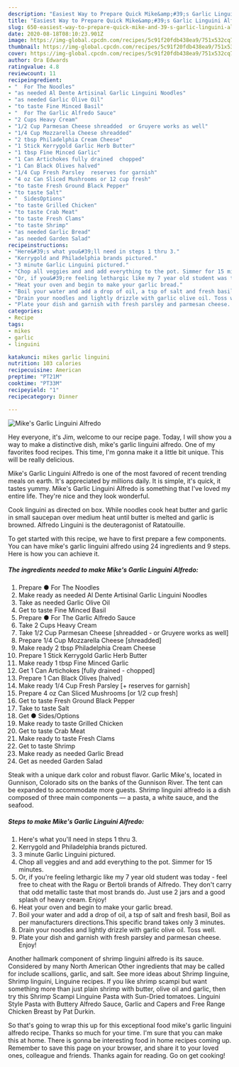 ```yaml
---
description: "Easiest Way to Prepare Quick Mike&amp;#39;s Garlic Linguini Alfredo"
title: "Easiest Way to Prepare Quick Mike&amp;#39;s Garlic Linguini Alfredo"
slug: 650-easiest-way-to-prepare-quick-mike-and-39-s-garlic-linguini-alfredo
date: 2020-08-18T08:10:23.901Z
image: https://img-global.cpcdn.com/recipes/5c91f20fdb438ea9/751x532cq70/mikes-garlic-linguini-alfredo-recipe-main-photo.jpg
thumbnail: https://img-global.cpcdn.com/recipes/5c91f20fdb438ea9/751x532cq70/mikes-garlic-linguini-alfredo-recipe-main-photo.jpg
cover: https://img-global.cpcdn.com/recipes/5c91f20fdb438ea9/751x532cq70/mikes-garlic-linguini-alfredo-recipe-main-photo.jpg
author: Ora Edwards
ratingvalue: 4.8
reviewcount: 11
recipeingredient:
- "  For The Noodles"
- "as needed Al Dente Artisinal Garlic Linguini Noodles"
- "as needed Garlic Olive Oil"
- "to taste Fine Minced Basil"
- "  For The Garlic Alfredo Sauce"
- "2 Cups Heavy Cream"
- "1/2 Cup Parmesan Cheese shreadded  or Gruyere works as well"
- "1/4 Cup Mozzarella Cheese shreadded"
- "2 tbsp Philadelphia Cream Cheese"
- "1 Stick Kerrygold Garlic Herb Butter"
- "1 tbsp Fine Minced Garlic"
- "1 Can Artichokes fully drained  chopped"
- "1 Can Black Olives halved"
- "1/4 Cup Fresh Parsley  reserves for garnish"
- "4 oz Can Sliced Mushrooms or 12 cup fresh"
- "to taste Fresh Ground Black Pepper"
- "to taste Salt"
- "  SidesOptions"
- "to taste Grilled Chicken"
- "to taste Crab Meat"
- "to taste Fresh Clams"
- "to taste Shrimp"
- "as needed Garlic Bread"
- "as needed Garden Salad"
recipeinstructions:
- "Here&#39;s what you&#39;ll need in steps 1 thru 3."
- "Kerrygold and Philadelphia brands pictured."
- "3 minute Garlic Linguini pictured."
- "Chop all veggies and and add everything to the pot. Simmer for 15 minutes."
- "Or, if you&#39;re feeling lethargic like my 7 year old student was today - feel free to cheat with the Ragu or Bertoli brands of Alfredo. They don&#39;t carry that odd metallic taste that most brands do. Just use 2 jars and a good splash of heavy cream. Enjoy!"
- "Heat your oven and begin to make your garlic bread."
- "Boil your water and add a drop of oil, a tsp of salt and fresh basil, Boil as per manufacturers directions.This specific brand takes only 3 minutes."
- "Drain your noodles and lightly drizzle with garlic olive oil. Toss well."
- "Plate your dish and garnish with fresh parsley and parmesan cheese. Enjoy!"
categories:
- Recipe
tags:
- mikes
- garlic
- linguini

katakunci: mikes garlic linguini 
nutrition: 103 calories
recipecuisine: American
preptime: "PT21M"
cooktime: "PT33M"
recipeyield: "1"
recipecategory: Dinner

---
```



![Mike&#39;s Garlic Linguini Alfredo](https://img-global.cpcdn.com/recipes/5c91f20fdb438ea9/751x532cq70/mikes-garlic-linguini-alfredo-recipe-main-photo.jpg)

Hey everyone, it's Jim, welcome to our recipe page. Today, I will show you a way to make a distinctive dish, mike&#39;s garlic linguini alfredo. One of my favorites food recipes. This time, I'm gonna make it a little bit unique. This will be really delicious.

Mike&#39;s Garlic Linguini Alfredo is one of the most favored of recent trending meals on earth. It's appreciated by millions daily. It is simple, it's quick, it tastes yummy. Mike&#39;s Garlic Linguini Alfredo is something that I've loved my entire life. They're nice and they look wonderful.

Cook linguini as directed on box. While noodles cook heat butter and garlic in small saucepan over medium heat until butter is melted and garlic is browned. Alfredo Linguini is the deuteragonist of Ratatouille.


To get started with this recipe, we have to first prepare a few components. You can have mike&#39;s garlic linguini alfredo using 24 ingredients and 9 steps. Here is how you can achieve it.

<!--inarticleads1-->

##### The ingredients needed to make Mike&#39;s Garlic Linguini Alfredo:

1. Prepare  ● For The Noodles
1. Make ready as needed Al Dente Artisinal Garlic Linguini Noodles
1. Take as needed Garlic Olive Oil
1. Get to taste Fine Minced Basil
1. Prepare  ● For The Garlic Alfredo Sauce
1. Take 2 Cups Heavy Cream
1. Take 1/2 Cup Parmesan Cheese [shreadded - or Gruyere works as well]
1. Prepare 1/4 Cup Mozzarella Cheese [shreadded]
1. Make ready 2 tbsp Philadelphia Cream Cheese
1. Prepare 1 Stick Kerrygold Garlic Herb Butter
1. Make ready 1 tbsp Fine Minced Garlic
1. Get 1 Can Artichokes [fully drained - chopped]
1. Prepare 1 Can Black Olives [halved]
1. Make ready 1/4 Cup Fresh Parsley [+ reserves for garnish]
1. Prepare 4 oz Can Sliced Mushrooms [or 1/2 cup fresh]
1. Get to taste Fresh Ground Black Pepper
1. Take to taste Salt
1. Get  ● Sides/Options
1. Make ready to taste Grilled Chicken
1. Get to taste Crab Meat
1. Make ready to taste Fresh Clams
1. Get to taste Shrimp
1. Make ready as needed Garlic Bread
1. Get as needed Garden Salad


Steak with a unique dark color and robust flavor. Garlic Mike&#39;s, located in Gunnison, Colorado sits on the banks of the Gunnison River. The tent can be expanded to accommodate more guests. Shrimp linguini alfredo is a dish composed of three main components — a pasta, a white sauce, and the seafood. 

<!--inarticleads2-->

##### Steps to make Mike&#39;s Garlic Linguini Alfredo:

1. Here&#39;s what you&#39;ll need in steps 1 thru 3.
1. Kerrygold and Philadelphia brands pictured.
1. 3 minute Garlic Linguini pictured.
1. Chop all veggies and and add everything to the pot. Simmer for 15 minutes.
1. Or, if you&#39;re feeling lethargic like my 7 year old student was today - feel free to cheat with the Ragu or Bertoli brands of Alfredo. They don&#39;t carry that odd metallic taste that most brands do. Just use 2 jars and a good splash of heavy cream. Enjoy!
1. Heat your oven and begin to make your garlic bread.
1. Boil your water and add a drop of oil, a tsp of salt and fresh basil, Boil as per manufacturers directions.This specific brand takes only 3 minutes.
1. Drain your noodles and lightly drizzle with garlic olive oil. Toss well.
1. Plate your dish and garnish with fresh parsley and parmesan cheese. Enjoy!


Another hallmark component of shrimp linguini alfredo is its sauce. Considered by many North American Other ingredients that may be called for include scallions, garlic, and salt. See more ideas about Shrimp linguine, Shrimp linguini, Linguine recipes. If you like shrimp scampi but want something more than just plain shrimp with butter, olive oil and garlic, then try this Shrimp Scampi Linguine Pasta with Sun-Dried tomatoes. Linguini Style Pasta with Buttery Alfredo Sauce, Garlic and Capers and Free Range Chicken Breast by Pat Durkin. 

So that's going to wrap this up for this exceptional food mike&#39;s garlic linguini alfredo recipe. Thanks so much for your time. I'm sure that you can make this at home. There is gonna be interesting food in home recipes coming up. Remember to save this page on your browser, and share it to your loved ones, colleague and friends. Thanks again for reading. Go on get cooking!
